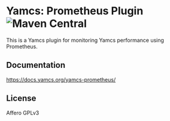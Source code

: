 # Yamcs: Prometheus Plugin ![Maven Central](https://img.shields.io/maven-central/v/org.yamcs/yamcs-prometheus.svg?label=release)

This is a Yamcs plugin for monitoring Yamcs performance using Prometheus.

## Documentation

https://docs.yamcs.org/yamcs-prometheus/


## License

Affero GPLv3
